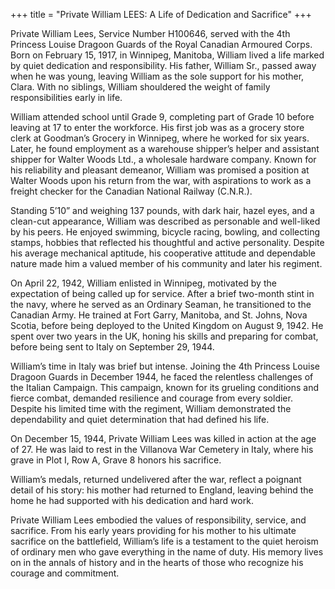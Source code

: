 +++
title = "Private William LEES: A Life of Dedication and Sacrifice"
+++


Private William Lees, Service Number H100646, served with the 4th Princess Louise Dragoon Guards of the Royal Canadian Armoured Corps. 
Born on February 15, 1917, in Winnipeg, Manitoba, William lived a life marked by quiet dedication and responsibility. His father, William Sr., passed away when he was young, leaving William as the sole support for his mother, Clara. With no siblings, William shouldered the weight of family responsibilities early in life.

William attended school until Grade 9, completing part of Grade 10 before leaving at 17 to enter the workforce. His first job was as a grocery store clerk at Goodman’s Grocery in Winnipeg, where he worked for six years. Later, he found employment as a warehouse shipper’s helper and assistant shipper for Walter Woods Ltd., a wholesale hardware company. Known for his reliability and pleasant demeanor, William was promised a position at Walter Woods upon his return from the war, with aspirations to work as a freight checker for the Canadian National Railway (C.N.R.).

Standing 5’10” and weighing 137 pounds, with dark hair, hazel eyes, and a clean-cut appearance, William was described as personable and well-liked by his peers. He enjoyed swimming, bicycle racing, bowling, and collecting stamps, hobbies that reflected his thoughtful and active personality. Despite his average mechanical aptitude, his cooperative attitude and dependable nature made him a valued member of his community and later his regiment.

On April 22, 1942, William enlisted in Winnipeg, motivated by the expectation of being called up for service. After a brief two-month stint in the navy, where he served as an Ordinary Seaman, he transitioned to the Canadian Army. He trained at Fort Garry, Manitoba, and St. Johns, Nova Scotia, before being deployed to the United Kingdom on August 9, 1942. He spent over two years in the UK, honing his skills and preparing for combat, before being sent to Italy on September 29, 1944.

William’s time in Italy was brief but intense. Joining the 4th Princess Louise Dragoon Guards in December 1944, he faced the relentless challenges of the Italian Campaign. This campaign, known for its grueling conditions and fierce combat, demanded resilience and courage from every soldier. Despite his limited time with the regiment, William demonstrated the dependability and quiet determination that had defined his life.

On December 15, 1944, Private William Lees was killed in action at the age of 27. 
He was laid to rest in the Villanova War Cemetery in Italy, where his grave in Plot I, Row A, Grave 8 honors his sacrifice.

William’s medals, returned undelivered after the war, reflect a poignant detail of his story: his mother had returned to England, leaving behind the home he had supported with his dedication and hard work.

Private William Lees embodied the values of responsibility, service, and sacrifice. From his early years providing for his mother to his ultimate sacrifice on the battlefield, William’s life is a testament to the quiet heroism of ordinary men who gave everything in the name of duty. 
His memory lives on in the annals of history and in the hearts of those who recognize his courage and commitment.
